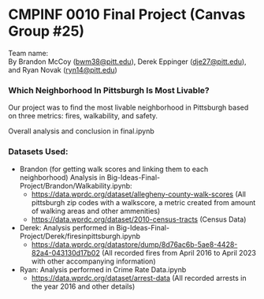 # CMPINF 0010 Final Project (Canvas Group #25)
Team name:   
By Brandon McCoy (bwm38@pitt.edu), Derek Eppinger (dje27@pitt.edu), and Ryan Novak (ryn14@pitt.edu)

### Which Neighborhood In Pittsburgh Is Most Livable?
Our project was to find the most livable neighborhood in Pittsburgh based on three metrics: fires, walkability, and safety.

Overall analysis and conclusion in final.ipynb

### Datasets Used:
- Brandon (for getting walk scores and linking them to each neighborhood) Analysis in Big-Ideas-Final-Project/Brandon/Walkability.ipynb:
    - https://data.wprdc.org/dataset/allegheny-county-walk-scores (All pittsburgh zip codes with a walkscore, a metric created from amount of walking areas and other ammenities)
    - https://data.wprdc.org/dataset/2010-census-tracts (Census Data)
- Derek: Analysis performed in Big-Ideas-Final-Project/Derek/firesinpittsburgh.ipynb
    - https://data.wprdc.org/datastore/dump/8d76ac6b-5ae8-4428-82a4-043130d17b02 (All recorded fires from April 2016 to April 2023 with other accompanying information)
- Ryan: Analysis performed in Crime Rate Data.ipynb
    - https://data.wprdc.org/dataset/arrest-data (All recorded arrests in the year 2016 and other details)
 
